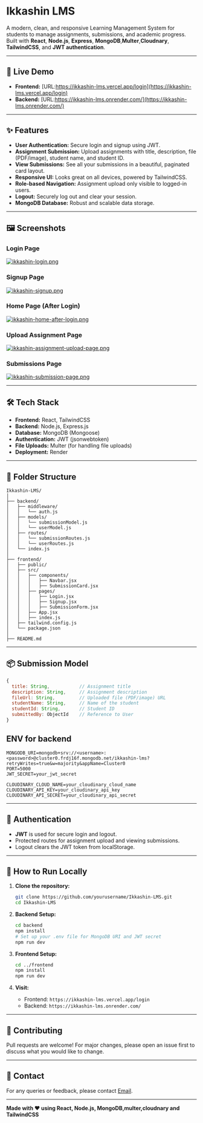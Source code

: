 # Ikkashin LMS

A modern, clean, and responsive Learning Management System for students to manage assignments, submissions, and academic progress.  
Built with **React**, **Node.js**, **Express**, **MongoDB**,**Multer**,**Cloudnary**, **TailwindCSS**, and **JWT authentication**.

---

## 🚀 Live Demo

- **Frontend:** [URL:https://ikkashin-lms.vercel.app/login](https://ikkashin-lms.vercel.app/login)
- **Backend:** [URL:https://ikkashin-lms.onrender.com/](https://ikkashin-lms.onrender.com/)

---

## ✨ Features

- **User Authentication:** Secure login and signup using JWT.
- **Assignment Submission:** Upload assignments with title, description, file (PDF/image), student name, and student ID.
- **View Submissions:** See all your submissions in a beautiful, paginated card layout.
- **Responsive UI:** Looks great on all devices, powered by TailwindCSS.
- **Role-based Navigation:** Assignment upload only visible to logged-in users.
- **Logout:** Securely log out and clear your session.
- **MongoDB Database:** Robust and scalable data storage.

---

## 🖼️ Screenshots

### Login Page
[![ikkashin-login.png](https://i.postimg.cc/9MMS31Bb/ikkashin-login.png)](https://postimg.cc/Ny3bm6S2)

### Signup Page
[![ikkashin-signup.png](https://i.postimg.cc/W4bj3GnF/ikkashin-signup.png)](https://postimg.cc/cvjPk8P0)

### Home Page (After Login)
[![ikkashin-home-after-login.png](https://i.postimg.cc/VsbwdLjR/ikkashin-home-after-login.png)](https://postimg.cc/kD9zHCY6)

### Upload Assignment Page
[![ikkashin-assignment-upload-page.png](https://i.postimg.cc/J4VLJVxW/ikkashin-assignment-upload-page.png)](https://postimg.cc/mhwJfnKd)

### Submissions Page
[![ikkashin-submission-page.png](https://i.postimg.cc/cJHyZsxf/ikkashin-submission-page.png)](https://postimg.cc/w1SbQYsB)

---

## 🛠️ Tech Stack

- **Frontend:** React, TailwindCSS
- **Backend:** Node.js, Express.js
- **Database:** MongoDB (Mongoose)
- **Authentication:** JWT (jsonwebtoken)
- **File Uploads:** Multer (for handling file uploads)
- **Deployment:** Render

---

## 📁 Folder Structure

```
Ikkashin-LMS/
│
├── backend/
│   ├── middleware/
│   │   └── auth.js
│   ├── models/
│   │   └── submissionModel.js
│   │   └── userModel.js
│   ├── routes/
│   │   └── submissionRoutes.js
│   │   └── userRoutes.js
│   └── index.js
│
├── frontend/
│   ├── public/
│   ├── src/
│   │   ├── components/
│   │   │   ├── Navbar.jsx
│   │   │   ├── SubmissionCard.jsx
│   │   ├── pages/
│   │   │   ├── Login.jsx
│   │   │   ├── Signup.jsx
│   │   │   ├── SubmissionForm.jsx
│   │   ├── App.jsx
│   │   ├── index.js
│   ├── tailwind.config.js
│   └── package.json
│
├── README.md
```

---

## 📦 Submission Model

```js
{
  title: String,           // Assignment title
  description: String,     // Assignment description
  fileUrl: String,         // Uploaded file (PDF/image) URL
  studentName: String,     // Name of the student
  studentId: String,       // Student ID
  submittedBy: ObjectId    // Reference to User
}
```

## ENV for backend

```
MONGODB_URI=mongodb+srv://<username>:<password>@cluster0.frdj16f.mongodb.net/ikkashin-lms?retryWrites=true&w=majority&appName=Cluster0
PORT=5000
JWT_SECRET=your_jwt_secret

CLOUDINARY_CLOUD_NAME=your_cloudinary_cloud_name
CLOUDINARY_API_KEY=your_cloudinary_api_key
CLOUDINARY_API_SECRET=your_cloudinary_api_secret

```


---

## 🔑 Authentication

- **JWT** is used for secure login and logout.
- Protected routes for assignment upload and viewing submissions.
- Logout clears the JWT token from localStorage.

---

## 📝 How to Run Locally

1. **Clone the repository:**
   ```bash
   git clone https://github.com/yourusername/Ikkashin-LMS.git
   cd Ikkashin-LMS
   ```

2. **Backend Setup:**
   ```bash
   cd backend
   npm install
   # Set up your .env file for MongoDB URI and JWT secret
   npm run dev 
   ```

3. **Frontend Setup:**
   ```bash
   cd ../frontend
   npm install
   npm run dev
   ```

4. **Visit:**  
   - Frontend: `https://ikkashin-lms.vercel.app/login`
   - Backend: `https://ikkashin-lms.onrender.com/`

---

## 🤝 Contributing

Pull requests are welcome! For major changes, please open an issue first to discuss what you would like to change.

---

## 📧 Contact

For any queries or feedback, please contact [Email](mailto:badri.singh8090@gmail.com).

---

**Made with ❤️ using React, Node.js, MongoDB,multer,cloudnary and TailwindCSS**